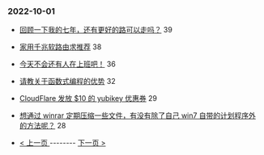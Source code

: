 ### 2022-10-01 
- [回顾一下我的七年，还有更好的路可以走吗？](https://www.v2ex.com/t/884228) 39
- [家用千兆软路由求推荐](https://www.v2ex.com/t/884107) 38
- [今天不会还有人在上班吧！](https://www.v2ex.com/t/884171) 36
- [请教关于函数式编程的优势](https://www.v2ex.com/t/884185) 32
- [CloudFlare 发放 $10 的 yubikey 优惠券](https://www.v2ex.com/t/884118) 29
- [想通过 winrar 定期压缩一些文件，有没有除了自己 win7 自带的计划程序外的方法呢？](https://www.v2ex.com/t/884166) 28 

- [ < 上一页 ](https://github.com/able8/v2ex-hot-record/blob/master/2022-09-30.md) -------- [ 下一页 > ](https://github.com/able8/v2ex-hot-record/blob/master/2022-10-02.md)